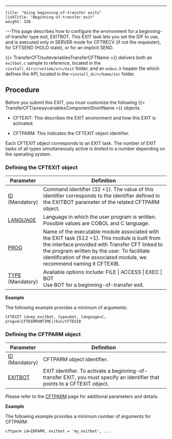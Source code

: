 ---
    title: "Using beginning-of-transfer exits"
    linkTitle: "Beginning-of-transfer exit"
    weight: 320
---This page describes how to configure the environment for a beginning-of-transfer
type exit, EXITBOT. This EXIT task lets you set the IDF to use, and is executed only in SERVER mode for CFTRECV (if not the requester), for CFTSEND (HOLD state), or for an implicit SEND.

{{< TransferCFT/suitevariablesTransferCFTName  >}} delivers both an `exitbot.c` sample to reference, located in the `<install_dir>/runtime/src/exit` folder, and an `exbus.h` header file which defines the API, located in the `<install_dir>/home/inc` folder.

<span id="Transfer_state"></span><span id="Title"></span><span id="Configuring_the_environment__End_of_transfer_exit"></span>

## Procedure

Before you submit this EXIT, you must customize the following
{{< TransferCFT/axwayvariablesComponentShortName  >}} objects:

- CFTEXIT: This describes the EXIT environment and how this
    EXIT is activated.

<!-- -->

- CFTPARM: This indicates the CFTEXIT object identifier.

Each CFTEXIT object corresponds to an EXIT task. The number of EXIT
tasks of all types simultaneously active is limited to a number depending
on the operating system.

<span id="Defining_the_CFTEXIT_object"></span>

### Defining the CFTEXIT object


| Parameter | Definition |
| --- | --- |
| [ID](../../../c_intro_userinterfaces/command_summary/parameter_intro/id) <br/> (Mandatory) | Command identifier (32 +1). The value of this identifier corresponds to the identifier defined in the EXITBOT parameter of the related CFTPARM object. |
| [LANGUAGE](../../../c_intro_userinterfaces/command_summary/parameter_intro/language) | Language in which the user program is written. Possible values are COBOL and C language. |
| [PROG](../../../c_intro_userinterfaces/command_summary/parameter_intro/prog)  | Name of the executable module associated with the EXIT task (512 +1). This module is built from the interface provided with Transfer CFT linked to the program written by the user. To facilitate identification of the associated module, we recommend naming it CFTEXIB. |
| [TYPE](../../../c_intro_userinterfaces/command_summary/parameter_intro/type) <br/> (Mandatory) | Available options include: FILE &#124; ACCESS &#124; EXEC &#124; BOT<br/> Use BOT for a beginning-of-transfer exit. |


****Example****

The following example provides a minimum of arguments:

```
CFTEXIT id=my_exitbot, type=bot, language=C, prog=$(CFTDIRRUNTIME)/bin/CFTEXIB
```
<span id="Defining_the_CFTPARM_object"></span>

### Defining the CFTPARM object


| Parameter | Definition |
| --- | --- |
| [ID](../../../c_intro_userinterfaces/command_summary/parameter_intro/id)<br/> (Mandatory) | CFTPARM object identifier. |
| [EXITBOT ]() | EXIT identifier. To activate a beginning-of-transfer EXIT, you must specify an identifier that points to a CFTEXIT object. |


Please refer to the [CFTPARM](../../../c_intro_userinterfaces/web_copilot_ui/conf_intro/cftparm) page for additional parameters and details.

****Example****

The following example provides a minimum number of arguments for CFTPARM:

```
cftparm id=IDPARM, exitbot = 'my_exitbot', ...
```
